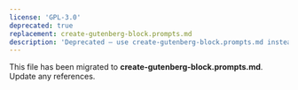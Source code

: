 ```yaml
---
license: 'GPL-3.0'
deprecated: true
replacement: create-gutenberg-block.prompts.md
description: 'Deprecated – use create-gutenberg-block.prompts.md instead.'
---
```


This file has been migrated to **create-gutenberg-block.prompts.md**. Update any references.
